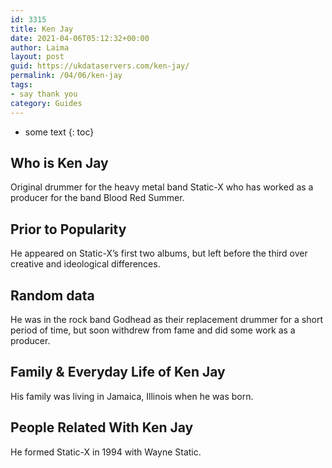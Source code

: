```yaml
---
id: 3315
title: Ken Jay
date: 2021-04-06T05:12:32+00:00
author: Laima
layout: post
guid: https://ukdataservers.com/ken-jay/
permalink: /04/06/ken-jay
tags:
- say thank you
category: Guides
---
```


* some text
{: toc}


## Who is Ken Jay
                  
                  
                  
Original drummer for the heavy metal band Static-X who has worked as a producer for the band Blood Red Summer.
                  
              
            
              
            
                
                
                
## Prior to Popularity
                  
                  
                  
He appeared on Static-X&#8217;s first two albums, but left before the third over creative and ideological differences.
                  
              
            
              
            
                
                
                
## Random data
                  
                  
                  
He was in the rock band Godhead as their replacement drummer for a short period of time, but soon withdrew from fame and did some work as a producer.
                  
              
            
              
            
                
                
                
## Family & Everyday Life of Ken Jay
                  
                  
                  
His family was living in Jamaica, Illinois when he was born.
                  
              
            
              
            
                
                
                
## People Related With Ken Jay
                  
                  
                  
He formed Static-X in 1994 with Wayne Static.
                  
              
            
              
            
                
              
            
              
              
            
            
              
            
          
          
          